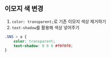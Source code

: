 ## 이모지 색 변경

1. ```color: transparent;```로 기존 이모지 색상 제거하기
2. ```text-shadow```를 활용해 색상 넣어주기
```css
.SNS > a {
    color: transparent;
    text-shadow: 0 0 0 #f0f0f0;
}
```
